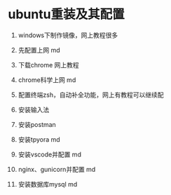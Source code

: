 # ubuntu重装及其配置

1. windows下制作镜像，网上教程很多

2. 先配置上网 md
3. 下载chrome 网上教程
4. chrome科学上网 md
5. 配置终端zsh，自动补全功能，网上有教程可以继续配
6. 安装输入法
7. 安装postman
8. 安装tpyora md
9. 安装vscode并配置 md
10. nginx、gunicorn并配置 md
11. 安装数据库mysql md